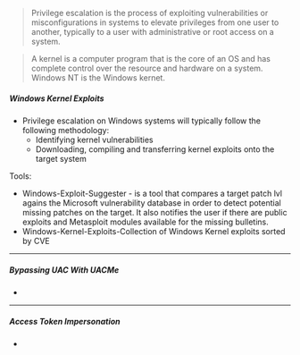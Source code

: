 > Privilege escalation is the process of exploiting vulnerabilities or misconfigurations in systems to elevate privileges from one user to another, typically to a user with administrative or root access on a system.

> A kernel is a computer program that is the core of an OS and has complete control over the resource and hardware on a system. Windows NT is the Windows kernet.


##### Windows Kernel Exploits

- Privilege escalation on Windows systems will typically follow the following methodology:
	- Identifying kernel vulnerabilities
	- Downloading, compiling and transferring kernel exploits onto the target system

Tools:
- Windows-Exploit-Suggester - is a tool that compares a target patch lvl agains the Microsoft vulnerability database in order to detect potential missing patches on the target. It also notifies the user if there are public exploits and Metasploit modules available for the missing bulletins.
- Windows-Kernel-Exploits-Collection of Windows Kernel exploits sorted by CVE
---
##### Bypassing UAC With UACMe

- 
---
##### Access Token Impersonation

- 